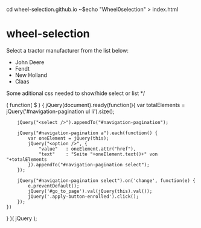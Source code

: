cd wheel-selection.github.io
~$echo "Wheel0selection" > index.html

# wheel-selection
Select a tractor manufacturer from the list below:
<div id="navigation-pagination">
  <ul>
    <li>John Deere</li>
    <li>Fendt</li>
    <li>New Holland</li>
    <li>Claas</li>
  </ul>
</div>

Some aditional css needed to show/hide select or list
*/

( function( $ ) {
    jQuery(document).ready(function(){
        var totalElements = jQuery('#navigation-pagination ul li').size();

        jQuery("<select />").appendTo("#navigation-pagination");

        jQuery("#navigation-pagination a").each(function() {
            var oneElement = jQuery(this);
            jQuery("<option />", {
                "value"   : oneElement.attr("href"),
                "text"    : "Seite "+oneElement.text()+" von "+totalElements
            }).appendTo("#navigation-pagination select");
        });

        jQuery("#navigation-pagination select").on('change', function(e) {
            e.preventDefault();
            jQuery('#go_to_page').val(jQuery(this).val());
            jQuery('.apply-button-enrolled').click();
        });
    })
} )( jQuery );
